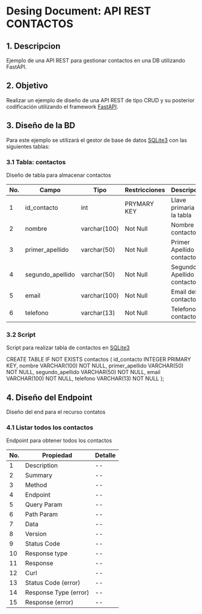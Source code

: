 # Desing Document: API REST CONTACTOS

## 1. Descripcion
Ejemplo de una API REST para gestionar contactos en una DB utilizando FastAPI.

## 2. Objetivo
Realizar un ejemplo de diseño de una API REST de tipo CRUD y su posterior codificación utilizando el framework [FastAPI](https://fastapi.tiangolo.com/).

## 3. Diseño de la BD
Para este ejemplo se utilizará el gestor de base de datos [SQLite3](https://www.sqlite.org/) con las siguientes tablas:

### 3.1 Tabla: contactos
Diseño de tabla para almacenar contactos

|No.|Campo|Tipo|Restricciones|Descripción|
|--|--|--|--|--|
|1|id_contacto|int|PRYMARY KEY|Llave primaria de la tabla|
|2|nombre|varchar(100)|Not Null|Nombre del contacto|
|3|primer_apellido|varchar(50)|Not Null|Primer Apellido del contacto|
|4|segundo_apellido|varchar(50)|Not Null|Segundo Apellido del contacto|
|5|email|varchar(100)|Not Null|Email del contacto|
|6|telefono|varchar(13)|Not Null|Telefono del contacto|

### 3.2 Script
Script para realizar tabla de contactos en [SQLite3](https://www.sqlite.org/)

CREATE TABLE IF NOT EXISTS contactos (
    id_contacto INTEGER PRIMARY KEY,
    nombre VARCHAR(100) NOT NULL,
    primer_apellido VARCHAR(50) NOT NULL,
    segundo_apellido VARCHAR(50) NOT NULL,
    email VARCHAR(100) NOT NULL,
    telefono VARCHAR(13) NOT NULL
);

## 4. Diseño del Endpoint
Diseño del end para el recurso contatos

### 4.1 Listar todos los contactos
Endpoint para obtener todos los contactos

|No.|Propiedad|Detalle|
|--|--|--|
|1|Description|--|
|2|Summary|--|
|3|Method|--|
|4|Endpoint|--|
|5|Query Param|--|
|6|Path Param|--|
|7|Data|--|
|8|Version|--|
|9|Status Code|--|
|10|Response type|--|
|11|Response|--|
|12|Curl|--|
|13|Status Code (error)|--|
|14|Response Type (error)|--|
|15|Response (error)|--|





